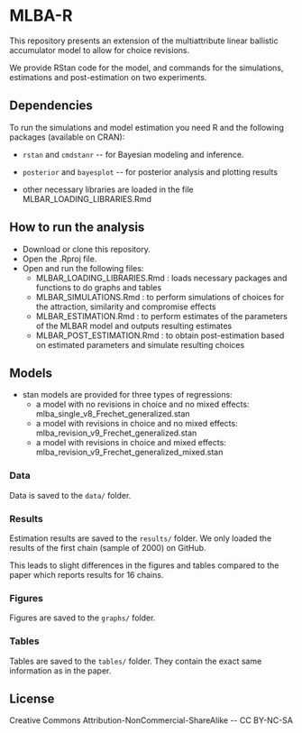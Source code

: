 # MLBA-R

This repository presents an extension of the multiattribute linear ballistic accumulator model to allow for choice revisions. 

We provide RStan code for the model, and commands for the simulations, estimations and post-estimation on two experiments.

## Dependencies

To run the simulations and model estimation you need R and the following packages (available on CRAN):

- `rstan` and `cmdstanr` -- for Bayesian modeling and inference.
- `posterior` and `bayesplot` -- for posterior analysis and plotting results

- other necessary libraries are loaded in the file MLBAR_LOADING_LIBRARIES.Rmd

## How to run the analysis

- Download or clone this repository.
- Open the .Rproj file.
- Open and run the following files:
  - MLBAR_LOADING_LIBRARIES.Rmd : loads necessary packages and functions to do graphs and tables
  - MLBAR_SIMULATIONS.Rmd : to perform simulations of choices for the attraction, similarity and compromise effects
  - MLBAR_ESTIMATION.Rmd : to perform estimates of the parameters of the MLBAR model and outputs resulting estimates
  - MLBAR_POST_ESTIMATION.Rmd : to obtain post-estimation based on estimated parameters and simulate resulting choices

## Models

- stan models are provided for three types of regressions:
  - a model with no revisions in choice and no mixed effects: mlba_single_v8_Frechet_generalized.stan
  - a model with revisions in choice and no mixed effects: mlba_revision_v9_Frechet_generalized.stan
  - a model with revisions in choice and mixed effects: mlba_revision_v9_Frechet_generalized_mixed.stan

### Data
Data is saved to the `data/` folder. 

### Results
Estimation results are saved to the `results/` folder. We only loaded the results of the first chain (sample of 2000) on GitHub.

This leads to slight differences in the figures and tables compared to the paper which reports results for 16 chains.

### Figures
Figures are saved to the `graphs/` folder.

### Tables
Tables are saved to the `tables/` folder. They contain the exact same information as in the paper.

## License

Creative Commons Attribution-NonCommercial-ShareAlike -- CC BY-NC-SA
